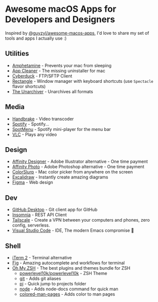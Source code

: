 # Awesome macOS Apps for Developers and Designers

Inspired by [@guyzyl/awesome-macos-apps](https://github.com/guyzyl/awesome-macos-apps), I'd love to share my set of tools and apps I actually use :)

## Utilities

- [Amphetamine](https://apps.apple.com/il/app/amphetamine/id937984704?mt=12/) - Prevents your mac from sleeping
- [App Cleaner](https://freemacsoft.net/appcleaner/) - The missing uninstaller for mac
- [Cyberduck](https://cyberduck.io/) - FTP/SFTP Client
- [Rectangle](https://rectangleapp.com/) - Window manager with keyboard shortcuts (use `Spectacle` flavor shortcuts)
- [The Unarchiver](https://theunarchiver.com/) - Unarchives all formats


## Media

- [Handbrake](https://handbrake.fr/) - Video transcoder
- [Spotify](https://www.spotify.com/) - Spotify...
- [SpotMenu](https://kmikiy.github.io/SpotMenu/) - Spotify mini-player for the menu bar
- [VLC](https://www.videolan.org/) - Plays any video

## Design

- [Affinity Designer](https://affinity.serif.com/en-us/designer/) - Adobe Illustrator alternative - One time payment
- [Affinity Photo](https://affinity.serif.com/en-us/photo/) - Adobe Photoshop alternative - One time payment
- [ColorSlurp](https://colorslurp.com/) - Mac color picker from anywhere on the screen
- [Excalidraw](https://excalidraw.com/) - Instantly create amazing diagrams
- [Figma](https://www.figma.com/) - Web design

## Dev

- [GitHub Desktop](https://desktop.github.com/) - Git client app for GitHub
- [Insomnia](https://insomnia.rest/products/insomnia) - REST API Client
- [Tailscale](https://tailscale.com/) - Create a VPN between your computers and phones, zero config, serverless.
- [Visual Studio Code](https://code.visualstudio.com/) - IDE, The modern Emacs compromise 🙈

## Shell

- [iTerm 2](https://iterm2.com/) - Terminal alternative
- [Fig](https://fig.io/) - Amazing autocomplete and workflows for terminal
- [Oh My ZSH](https://ohmyz.sh/) - The best plugins and themes bundle for ZSH
  - [powerlevel10k/powerlevel10k](https://github.com/romkatv/powerlevel10k) - ZSH Theme
  - [git](https://github.com/ohmyzsh/ohmyzsh/tree/master/plugins/git) - Adds git aliases
  - [pj](https://github.com/ohmyzsh/ohmyzsh/tree/master/plugins/pj) - Quick jump to projects folder
  - [node](https://github.com/ohmyzsh/ohmyzsh/tree/master/plugins/node) - Adds node-docs command for quick man 
  - [colored-man-pages](https://github.com/ohmyzsh/ohmyzsh/tree/master/plugins/colored-man-pages) - Adds color to man pages
